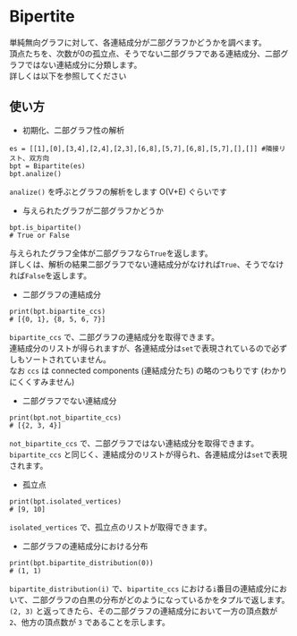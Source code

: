 # Bipertite 

単純無向グラフに対して、各連結成分が二部グラフかどうかを調べます。  
頂点たちを、次数が0の孤立点、そうでない二部グラフである連結成分、二部グラフではない連結成分に分類します。  
詳しくは以下を参照してください  

## 使い方

* 初期化、二部グラフ性の解析  

```
es = [[1],[0],[3,4],[2,4],[2,3],[6,8],[5,7],[6,8],[5,7],[],[]] #隣接リスト、双方向
bpt = Bipartite(es)
bpt.analize()
``` 
`analize()` を呼ぶとグラフの解析をします O(V+E) ぐらいです

* 与えられたグラフが二部グラフかどうか  
```
bpt.is_bipartite()
# True or False
```
与えられたグラフ全体が二部グラフなら`True`を返します。  
詳しくは、解析の結果二部グラフでない連結成分がなければ`True`、そうでなければ`False`を返します。  

* 二部グラフの連結成分  

```
print(bpt.bipartite_ccs) 
# [{0, 1}, {8, 5, 6, 7}]
```
`bipartite_ccs` で、二部グラフの連結成分を取得できます。  
連結成分のリストが得られますが、各連結成分は`set`で表現されているので必ずしもソートされていません。  
なお `ccs` は connected components (連結成分たち) の略のつもりです (わかりにくくすみません)  

* 二部グラフでない連結成分  
```
print(bpt.not_bipartite_ccs)
# [{2, 3, 4}]
```
`not_bipartite_ccs` で、二部グラフではない連結成分を取得できます。  
`bipartite_ccs` と同じく、連結成分のリストが得られ、各連結成分は`set`で表現されます。  

* 孤立点  
```
print(bpt.isolated_vertices)
# [9, 10]
```
`isolated_vertices` で、孤立点のリストが取得できます。  

* 二部グラフの連結成分における分布  
```
print(bpt.bipartite_distribution(0))
# (1, 1)
```
`bipartite_distribution(i)` で、`bipartite_ccs` における`i`番目の連結成分において、二部グラフの白黒の分布がどのようになっているかをタプルで返します。  
`(2, 3)` と返ってきたら、その二部グラフの連結成分において一方の頂点数が `2`、他方の頂点数が `3` であることを示します。  



